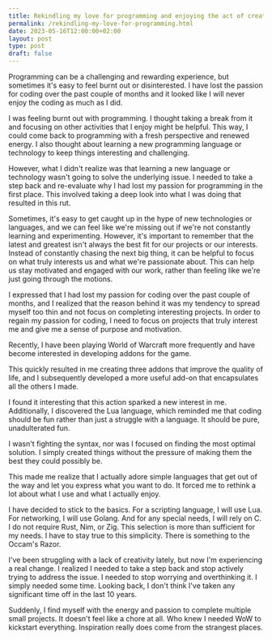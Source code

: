 ```yaml
---
title: Rekindling my love for programming and enjoying the act of creating
permalink: /rekindling-my-love-for-programming.html
date: 2023-05-16T12:00:00+02:00
layout: post
type: post
draft: false
---
```


Programming can be a challenging and rewarding experience, but sometimes it's
easy to feel burnt out or disinterested. I have lost the passion for coding over
the past couple of months and it looked like I will never enjoy the coding as
much as I did.

I was feeling burnt out with programming. I thought taking a break from it and
focusing on other activities that I enjoy might be helpful. This way, I could
come back to programming with a fresh perspective and renewed energy.  I also
thought about learning a new programming language or technology to keep things
interesting and challenging.

However, what I didn't realize was that learning a new language or technology
wasn't going to solve the underlying issue. I needed to take a step back and
re-evaluate why I had lost my passion for programming in the first place.  This
involved taking a deep look into what I was doing that resulted in this rut.

Sometimes, it's easy to get caught up in the hype of new technologies or
languages, and we can feel like we're missing out if we're not constantly
learning and experimenting. However, it's important to remember that the latest
and greatest isn't always the best fit for our projects or our
interests. Instead of constantly chasing the next big thing, it can be helpful
to focus on what truly interests us and what we're passionate about. This can
help us stay motivated and engaged with our work, rather than feeling like we're
just going through the motions.

I expressed that I had lost my passion for coding over the past couple of
months, and I realized that the reason behind it was my tendency to spread
myself too thin and not focus on completing interesting projects. In order to
regain my passion for coding, I need to focus on projects that truly interest me
and give me a sense of purpose and motivation.

Recently, I have been playing World of Warcraft more frequently and have become
interested in developing addons for the game.

This quickly resulted in me creating three addons that improve the quality of
life, and I subsequently developed a more useful add-on that encapsulates all
the others I made.

I found it interesting that this action sparked a new interest in me.
Additionally, I discovered the Lua language, which reminded me that coding
should be fun rather than just a struggle with a language. It should be pure,
unadulterated fun.

I wasn't fighting the syntax, nor was I focused on finding the most optimal
solution. I simply created things without the pressure of making them the best
they could possibly be.

This made me realize that I actually adore simple languages that get out of the
way and let you express what you want to do. It forced me to rethink a lot about
what I use and what I actually enjoy.

I have decided to stick to the basics. For a scripting language, I will use
Lua. For networking, I will use Golang. And for any special needs, I will rely
on C. I do not require Rust, Nim, or Zig. This selection is more than sufficient
for my needs. I have to stay true to this simplicity. There is something to the
Occam's Razor.

I've been struggling with a lack of creativity lately, but now I'm experiencing
a real change. I realized I needed to take a step back and stop actively trying
to address the issue. I needed to stop worrying and overthinking it. I simply
needed some time. Looking back, I don't think I've taken any significant time
off in the last 10 years.

Suddenly, I find myself with the energy and passion to complete multiple small
projects. It doesn't feel like a chore at all. Who knew I needed WoW to
kickstart everything. Inspiration really does come from the strangest places.
